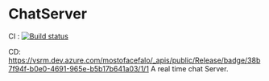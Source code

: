 # ChatServer

CI : [![Build status](https://dev.azure.com/mostofacefalo/Test/_apis/build/status/ChatServer-CI)](https://dev.azure.com/mostofacefalo/Test/_build/latest?definitionId=1)

CD: https://vsrm.dev.azure.com/mostofacefalo/_apis/public/Release/badge/38b7f94f-b0e0-4691-965e-b5b17b641a03/1/1
A real time chat Server.
